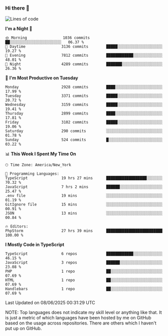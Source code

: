 ### Hi there 👋

<!--
**LynxJinxxy/LynxJinxxy** is a ✨ _special_ ✨ repository because its `README.md` (this file) appears on your GitHub profile.

Here are some ideas to get you started:

- 🔭 I’m currently working on ...
- 🌱 I’m currently learning ...
- 👯 I’m looking to collaborate on ...
- 🤔 I’m looking for help with ...
- 💬 Ask me about ...
- 📫 How to reach me: ...
- 😄 Pronouns: ...
- ⚡ Fun fact: ...
-->

<!--START_SECTION:waka-->
![Lines of code](https://img.shields.io/badge/From%20Hello%20World%20I%27ve%20Written-24.8%20million%20lines%20of%20code-blue)

**I'm a Night 🦉** 

```text
🌞 Morning                1036 commits        ██░░░░░░░░░░░░░░░░░░░░░░░   06.37 % 
🌆 Daytime                3136 commits        █████░░░░░░░░░░░░░░░░░░░░   19.27 % 
🌃 Evening                7812 commits        ████████████░░░░░░░░░░░░░   48.01 % 
🌙 Night                  4289 commits        ███████░░░░░░░░░░░░░░░░░░   26.36 % 
```
📅 **I'm Most Productive on Tuesday** 

```text
Monday                   2928 commits        ████░░░░░░░░░░░░░░░░░░░░░   17.99 % 
Tuesday                  3371 commits        █████░░░░░░░░░░░░░░░░░░░░   20.72 % 
Wednesday                3159 commits        █████░░░░░░░░░░░░░░░░░░░░   19.41 % 
Thursday                 2899 commits        ████░░░░░░░░░░░░░░░░░░░░░   17.81 % 
Friday                   3102 commits        █████░░░░░░░░░░░░░░░░░░░░   19.06 % 
Saturday                 290 commits         ░░░░░░░░░░░░░░░░░░░░░░░░░   01.78 % 
Sunday                   524 commits         █░░░░░░░░░░░░░░░░░░░░░░░░   03.22 % 
```


📊 **This Week I Spent My Time On** 

```text
🕑︎ Time Zone: America/New_York

💬 Programming Languages: 
TypeScript               19 hrs 27 mins      ██████████████████░░░░░░░   70.32 % 
JavaScript               7 hrs 2 mins        ██████░░░░░░░░░░░░░░░░░░░   25.47 % 
.env file                19 mins             ░░░░░░░░░░░░░░░░░░░░░░░░░   01.19 % 
GitIgnore file           15 mins             ░░░░░░░░░░░░░░░░░░░░░░░░░   00.91 % 
JSON                     13 mins             ░░░░░░░░░░░░░░░░░░░░░░░░░   00.84 % 

🔥 Editors: 
PhpStorm                 27 hrs 39 mins      █████████████████████████   100.00 % 
```

**I Mostly Code in TypeScript** 

```text
TypeScript               6 repos             ████████████░░░░░░░░░░░░░   46.15 % 
JavaScript               3 repos             ██████░░░░░░░░░░░░░░░░░░░   23.08 % 
PHP                      1 repo              ██░░░░░░░░░░░░░░░░░░░░░░░   07.69 % 
HTML                     1 repo              ██░░░░░░░░░░░░░░░░░░░░░░░   07.69 % 
Handlebars               1 repo              ██░░░░░░░░░░░░░░░░░░░░░░░   07.69 % 
```




 Last Updated on 08/06/2025 00:31:29 UTC
<!--END_SECTION:waka-->
NOTE: Top languages does not indicate my skill level or anything like that. It is just a metric of which languages have been hosted by me on GitHub based on the usage across repositories. There are others which I haven't put up on GitHub.
